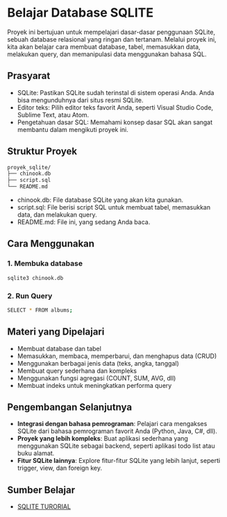 # Belajar Database SQLITE

Proyek ini bertujuan untuk mempelajari dasar-dasar penggunaan SQLite, sebuah database relasional yang ringan dan tertanam. Melalui proyek ini, kita akan belajar cara membuat database, tabel, memasukkan data, melakukan query, dan memanipulasi data menggunakan bahasa SQL.

## Prasyarat

* SQLite: Pastikan SQLite sudah terinstal di sistem operasi Anda. Anda bisa mengunduhnya dari situs resmi SQLite.
* Editor teks: Pilih editor teks favorit Anda, seperti Visual Studio Code, Sublime Text, atau Atom.
* Pengetahuan dasar SQL: Memahami konsep dasar SQL akan sangat membantu dalam mengikuti proyek ini.

## Struktur Proyek

```bash
proyek_sqlite/
├── chinook.db
├── script.sql
└── README.md
```

* chinook.db: File database SQLite yang akan kita gunakan.
* script.sql: File berisi script SQL untuk membuat tabel, memasukkan data, dan melakukan query.
* README.md: File ini, yang sedang Anda baca.

## Cara Menggunakan

### 1. Membuka database

```bash
sqlite3 chinook.db
```

### 2. Run Query

```bash
SELECT * FROM albums;
```

## Materi yang Dipelajari

* Membuat database dan tabel
* Memasukkan, membaca, memperbarui, dan menghapus data (CRUD)
* Menggunakan berbagai jenis data (teks, angka, tanggal)
* Membuat query sederhana dan kompleks
* Menggunakan fungsi agregasi (COUNT, SUM, AVG, dll)
* Membuat indeks untuk meningkatkan performa query

## Pengembangan Selanjutnya

* **Integrasi dengan bahasa pemrograman**: Pelajari cara mengakses SQLite dari bahasa pemrograman favorit Anda (Python, Java, C#, dll).
* **Proyek yang lebih kompleks**: Buat aplikasi sederhana yang menggunakan SQLite sebagai backend, seperti aplikasi todo list atau buku alamat.
* **Fitur SQLite lainnya**: Explore fitur-fitur SQLite yang lebih lanjut, seperti trigger, view, dan foreign key.

## Sumber Belajar

* [SQLITE TURORIAL](https://www.sqlitetutorial.net/sqlite-sample-database/)